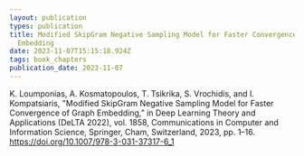 ```yaml
---
layout: publication
types: publication
title: Modified SkipGram Negative Sampling Model for Faster Convergence of Graph
  Embedding
date: 2023-11-07T15:15:18.924Z
tags: book_chapters
publication_date: 2023-11-07
---
```

<!--StartFragment-->

K. Loumponias, A. Kosmatopoulos, T. Tsikrika, S. Vrochidis, and I. Kompatsiaris, "Modified SkipGram Negative Sampling Model for Faster Convergence of Graph Embedding,” in Deep Learning Theory and Applications (DeLTA 2022), vol. 1858, Communications in Computer and Information Science, Springer, Cham, Switzerland, 2023, pp. 1–16. https://doi.org/10.1007/978-3-031-37317-6_1

<!--EndFragment-->